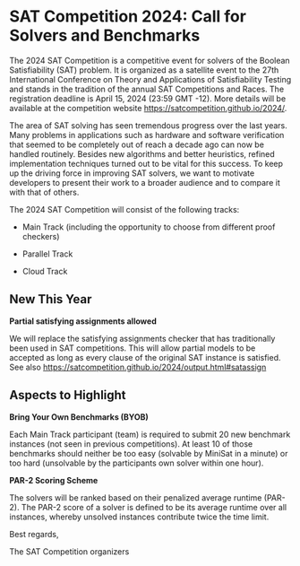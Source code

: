 # SAT Competition 2024: Call for Solvers and Benchmarks

The 2024 SAT Competition is a competitive event for solvers of the Boolean Satisfiability (SAT) problem. It is organized as a satellite event to the 27th International Conference on Theory and Applications of Satisfiability Testing and stands in the tradition of the annual SAT Competitions and Races. The registration deadline is April 15, 2024 (23:59 GMT -12). More details will be available at the competition website https://satcompetition.github.io/2024/.

The area of SAT solving has seen tremendous progress over the last years. Many problems in applications such as hardware and software verification that seemed to be completely out of reach a decade ago can now be handled routinely. Besides new algorithms and better heuristics, refined implementation techniques turned out to be vital for this success.
To keep up the driving force in improving SAT solvers, we want to motivate developers to present their work to a broader audience and to compare it with that of others.

The 2024 SAT Competition will consist of the following tracks:

* Main Track (including the opportunity to choose from different proof checkers)

* Parallel Track

* Cloud Track


## New This Year

**Partial satisfying assignments allowed**

We will replace the satisfying assignments checker that has traditionally been used in SAT competitions. This will allow partial models to be accepted as long as every clause of the original SAT instance is satisfied. See also https://satcompetition.github.io/2024/output.html#satassign


## Aspects to Highlight

**Bring Your Own Benchmarks (BYOB)**

Each Main Track participant (team) is required to submit 20 new benchmark instances (not seen in previous competitions). At least 10 of those benchmarks should neither be too easy (solvable by MiniSat in a minute) or too hard (unsolvable by the participants own solver within one hour).

**PAR-2 Scoring Scheme**

The solvers will be ranked based on their penalized average runtime (PAR-2). The PAR-2 score of a solver is defined to be its average runtime over all instances, whereby unsolved instances contribute twice the time limit.


Best regards,

The SAT Competition organizers 